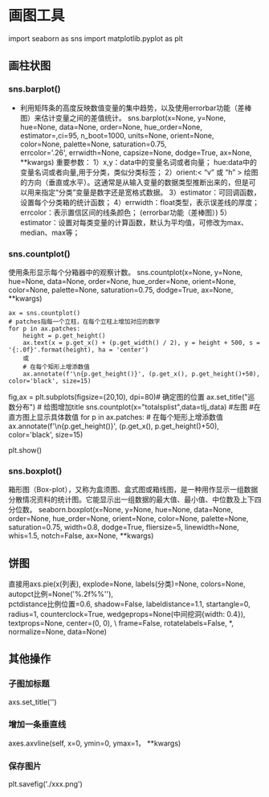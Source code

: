 # 画图工具
import seaborn as sns
import matplotlib.pyplot as plt

## 画柱状图
### sns.barplot()
* 利用矩阵条的高度反映数值变量的集中趋势，以及使用errorbar功能（差棒图）来估计变量之间的差值统计。
    sns.barplot(x=None, y=None, hue=None, data=None, order=None, hue_order=None,\
                estimator=<function mean>,ci=95, n_boot=1000, units=None, orient=None,\
                color=None, palette=None, saturation=0.75,\
                errcolor='.26', errwidth=None, capsize=None, dodge=True, ax=None, **kwargs)
重要参数：
1）x,y：data中的变量名词或者向量；
hue:data中的变量名词或者向量,用于分类，类似分类标签；
2）orient:< “v” 或 “h” >
绘图的方向（垂直或水平）。这通常是从输入变量的数据类型推断出来的，但是可以用来指定“分类”变量是数字还是宽格式数据。
3）estimator：可回调函数，设置每个分类箱的统计函数；
4）errwidth：float类型，表示误差线的厚度；errcolor：表示置信区间的线条颜色； (errorbar功能（差棒图）)
5）estimator：设置对每类变量的计算函数，默认为平均值，可修改为max、median、max等；

### sns.countplot()
使用条形显示每个分箱器中的观察计数。
sns.countplot(x=None, y=None, hue=None, data=None, order=None, hue_order=None, orient=None, color=None, palette=None, saturation=0.75, dodge=True, ax=None, **kwargs)

    ax = sns.countplot()
    # patches指每一个立柱，在每个立柱上增加对应的数字
    for p in ax.patches:  
        height = p.get_height()
        ax.text(x = p.get_x() + (p.get_width() / 2), y = height + 500, s = '{:.0f}'.format(height), ha = 'center')
        或
        # 在每个矩形上增添数值
        ax.annotate(f'\n{p.get_height()}', (p.get_x(), p.get_height()+50), color='black', size=15)


fig,ax = plt.subplots(figsize=(20,10), dpi=80)# 确定图的位置
ax.set_title("巡数分布") # 给图增加title
sns.countplot(x="totalsplist",data=tlj_data) #左图
#在直方图上显示具体数值
for p in ax.patches:
	# 在每个矩形上增添数值
    ax.annotate(f'\n{p.get_height()}', (p.get_x(), p.get_height()+50), color='black', size=15)

plt.show()




### sns.boxplot()
箱形图（Box-plot），又称为盒须图、盒式图或箱线图，是一种用作显示一组数据分散情况资料的统计图。它能显示出一组数据的最大值、最小值、中位数及上下四分位数。
seaborn.boxplot(x=None, y=None, hue=None, data=None, order=None, hue_order=None, orient=None, color=None, palette=None, saturation=0.75, width=0.8, dodge=True, fliersize=5, linewidth=None, whis=1.5, notch=False, ax=None, **kwargs)


## 饼图
直接用axs.pie(x(列表), explode=None, labels(分类)=None, colors=None, autopct比例=None('%.2f%%''), \
            pctdistance比例位置=0.6, shadow=False, labeldistance=1.1, startangle=0, \
            radius=1, counterclock=True, wedgeprops=None(中间挖洞{width: 0.4}), textprops=None, center=(0, 0), \ 
            frame=False, rotatelabels=False, *, normalize=None, data=None)


## 其他操作
### 子图加标题
axs.set_title('')
### 增加一条垂直线
axes.axvline(self, x=0, ymin=0, ymax=1， **kwargs) 
### 保存图片
plt.savefig('./xxx.png')